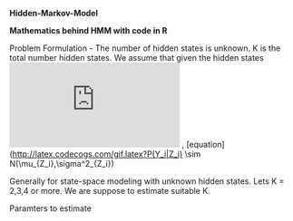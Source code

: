 **Hidden-Markov-Model**

**Mathematics behind HMM with code in R**

Problem Formulation -
The number of hidden states is unknown. K is the total number hidden states. We assume that given the hidden states ![equation](http://latex.codecogs.com/gif.latex?Z_i) ,  [equation](http://latex.codecogs.com/gif.latex?P(Y_i|Z_i) \sim N(\mu_{Z_i},\sigma^2_{Z_i})

Generally for state-space modeling with unknown hidden states. Lets K = 2,3,4 or more. We are suppose to estimate suitable K.

Paramters to estimate 



